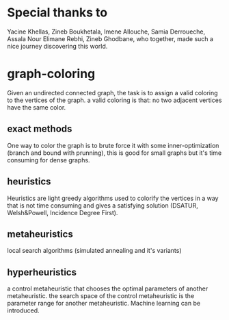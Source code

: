 # Special thanks to
Yacine Khellas,
Zineb Boukhetala,
Imene Allouche,
Samia Derroueche,
Assala Nour Elimane Rebhi,
Zineb Ghodbane,
who together, made such a nice journey discovering this world.
# graph-coloring
Given an undirected connected graph, the task is to assign a valid coloring to the vertices of the graph.
a valid coloring is that: no two adjacent vertices have the same color.
## exact methods
One way to color the graph is to brute force it with some inner-optimization (branch and bound with prunning), this is good for small graphs but it's time consuming for dense graphs.
## heuristics
Heuristics are light greedy algorithms used to colorify the vertices in a way that is not time consuming and gives a satisfying solution (DSATUR, Welsh&Powell, Incidence Degree First).
## metaheuristics
local search algorithms (simulated annealing and it's variants)
## hyperheuristics
a control metaheuristic that chooses the optimal parameters of another metaheuristic. the search space of the control metaheuristic is the parameter range for another metaheuristic.
Machine learning can be introduced.
